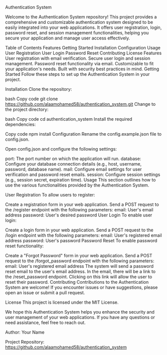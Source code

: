 Authentication System

Welcome to the Authentication System repository! This project provides a comprehensive and customizable authentication system designed to be easily integrated into your web applications. It offers user registration, login, password reset, and session management functionalities, helping you secure your application and manage user access effectively.

Table of Contents
Features
Getting Started
Installation
Configuration
Usage
User Registration
User Login
Password Reset
Contributing
License
Features
User registration with email verification.
Secure user login and session management.
Password reset functionality via email.
Customizable to fit your application's needs.
Built with security best practices in mind.
Getting Started
Follow these steps to set up the Authentication System in your project.

Installation
Clone the repository:

bash
Copy code
git clone https://github.com/alaamohamed58/authentication_system.git
Change to the project directory:

bash
Copy code
cd authentication_system
Install the required dependencies:

Copy code
npm install
Configuration
Rename the config.example.json file to config.json.

Open config.json and configure the following settings:

port: The port number on which the application will run.
database: Configure your database connection details (e.g., host, username, password, database name).
mail: Configure email settings for user verification and password reset emails.
session: Configure session settings (e.g., session secret, expiration time).
Usage
This section outlines how to use the various functionalities provided by the Authentication System.

User Registration
To allow users to register:

Create a registration form in your web application.
Send a POST request to the /register endpoint with the following parameters:
email: User's email address
password: User's desired password
User Login
To enable user login:

Create a login form in your web application.
Send a POST request to the /login endpoint with the following parameters:
email: User's registered email address
password: User's password
Password Reset
To enable password reset functionality:

Create a "Forgot Password" form in your web application.
Send a POST request to the /forgot_password endpoint with the following parameters:
email: User's registered email address
The system will send a password reset email to the user's email address.
In the email, there will be a link to the /reset_password endpoint. Clicking on this link will allow the user to reset their password.
Contributing
Contributions to the Authentication System are welcome! If you encounter issues or have suggestions, please open an issue or submit a pull request.

License
This project is licensed under the MIT License.

We hope this Authentication System helps you enhance the security and user management of your web applications. If you have any questions or need assistance, feel free to reach out.

Author: Your Name

Project Repository: https://github.com/alaamohamed58/authentication_system
